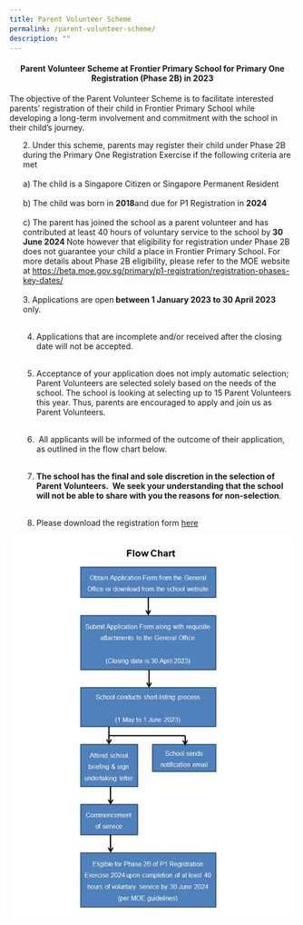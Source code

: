 ```yaml
---
title: Parent Volunteer Scheme
permalink: /parent-volunteer-scheme/
description: ""
---
```

<h4 style="text-align: center;"><strong>Parent Volunteer Scheme at Frontier Primary School for Primary One Registration (Phase 2B) in 2023</strong></h4>
<p>The objective of the Parent Volunteer Scheme is to facilitate interested parents’ registration of their child in Frontier Primary School while developing a long-term involvement and commitment with the school in their child’s journey.</p>
<ol start="2">
  2. Under this scheme, parents may register their child under Phase 2B during the Primary One Registration Exercise if the following criteria are met<br>
 <br>
a) The child is a Singapore Citizen or Singapore Permanent Resident<br>
 <br>
b) The child was born in&nbsp;<b>2018</b>and due for P1 Registration in&nbsp;<b>2024</b><br>
<br>
c) The parent has joined the school as a parent volunteer and has contributed at least 40 hours of voluntary service to the school by<b>&nbsp;30 June 2024&nbsp;</b>Note however that eligibility for registration under Phase 2B does not guarantee your child a place in Frontier Primary School. For more details about Phase 2B eligibility, please refer to the MOE website at <a href="https://beta.moe.gov.sg/primary/p1-registration/registration-phases-key-dates/">https://beta.moe.gov.sg/primary/p1-registration/registration-phases-key-dates/</a><br>
 <br>
  3. Applications are open<b>&nbsp;between 1 January 2023 to 30 April 2023</b> only.<br><br>
	
  4. Applications that are incomplete and/or received after the closing date will not be accepted.<br><br>
	
  5. Acceptance of your application does not imply automatic selection; Parent Volunteers are selected solely based on the needs of the school. The school is looking at selecting up to 15&nbsp;Parent Volunteers this year. Thus, parents are encouraged to apply and join us as Parent Volunteers.<br><br>
	
  6. &nbsp;All applicants will be informed of the outcome of their application, as outlined in the flow chart below.<br><br>
	
  7. <b>The school has the final and sole discretion in the selection of Parent Volunteers.&nbsp; We seek your understanding that the school will not be able to share with you the reasons for non-selection</b>.<br><br>	
	
  8. Please download the registration form <a href="/files/FPS-PV-Application-Form-2023.pdf">here</a>
</ol><img src="/images/PVflowchart2023.jpg" alt="PVflowchart2023">